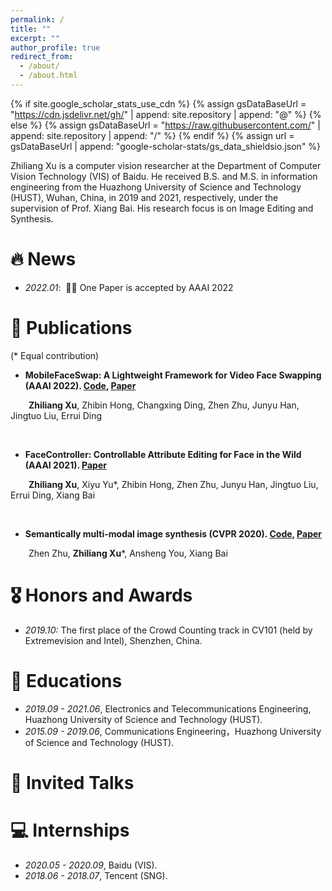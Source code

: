 ```yaml
---
permalink: /
title: ""
excerpt: ""
author_profile: true
redirect_from: 
  - /about/
  - /about.html
---
```


{% if site.google_scholar_stats_use_cdn %}
{% assign gsDataBaseUrl = "https://cdn.jsdelivr.net/gh/" | append: site.repository | append: "@" %}
{% else %}
{% assign gsDataBaseUrl = "https://raw.githubusercontent.com/" | append: site.repository | append: "/" %}
{% endif %}
{% assign url = gsDataBaseUrl | append: "google-scholar-stats/gs_data_shieldsio.json" %}

<span class='anchor' id='about-me'></span>

Zhiliang Xu is a computer vision researcher at the Department of Computer Vision Technology (VIS) of Baidu. He received B.S. and M.S. in information engineering from the Huazhong University of Science and Technology (HUST), Wuhan, China, in 2019 and 2021, respectively, under the supervision of Prof. Xiang Bai. His research focus is on Image Editing and Synthesis.


# 🔥 News
- *2022.01*: &nbsp;🎉🎉 One Paper is accepted by AAAI 2022

# 📝 Publications

(* Equal contribution)

- **MobileFaceSwap: A Lightweight Framework for Video Face Swapping (AAAI 2022). [Code](https://github.com/Seanseattle/MobileFaceSwap), [Paper](https://arxiv.org/pdf/2201.03808.pdf)**

&emsp; &ensp;  **Zhiliang Xu**, Zhibin Hong, Changxing Ding, Zhen Zhu, Junyu Han, Jingtuo Liu, Errui Ding


<br />

- **FaceController: Controllable Attribute Editing for Face in the Wild (AAAI 2021). [Paper](https://arxiv.org/pdf/2102.11464.pdf)**

&emsp; &ensp;  **Zhiliang Xu**, Xiyu Yu*, Zhibin Hong, Zhen Zhu, Junyu Han, Jingtuo Liu, Errui Ding, Xiang Bai


<br />

- **Semantically multi-modal image synthesis (CVPR 2020). [Code](https://github.com/Seanseattle/SMIS), [Paper](https://openaccess.thecvf.com/content_CVPR_2020/papers/Zhu_Semantically_Multi-Modal_Image_Synthesis_CVPR_2020_paper.pdf)**

&emsp; &ensp;  Zhen Zhu, **Zhiliang Xu**\*, Ansheng You, Xiang Bai


# 🎖 Honors and Awards
- *2019.10:* The first place of the Crowd Counting track in CV101 (held by Extremevision and Intel), Shenzhen, China.

# 📖 Educations
- *2019.09 - 2021.06*, Electronics and Telecommunications Engineering, Huazhong University of Science and Technology (HUST). 
- *2015.09 - 2019.06*, Communications Engineering，Huazhong University of Science and Technology (HUST). 

# 💬 Invited Talks

# 💻 Internships
- *2020.05 - 2020.09*, Baidu (VIS).
- *2018.06 - 2018.07*, Tencent (SNG).